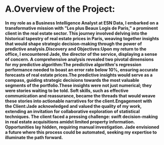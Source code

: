# A.Overview of the Project:

#### In my role as a Business Intelligence Analyst at ESN Data, I embarked on a transformative mission with "Les plus Beaux Logis de Paris," a prominent client in the real estate sector. This journey involved delving into the historical tapestry of real estate prices in Paris, weaving together insights that would shape strategic decision-making through the power of predictive analysis.Discovery and Objectives:Upon my return to the office, I encountered Jade, the director of the service, displaying a sense of concern. A comprehensive analysis revealed two pivotal dimensions for my predictive algorithm:The predictive algorithm's regression performance needed to boast an error rate below 10%, ensuring accurate forecasts of real estate prices.The predictive insights would serve as a compass, guiding strategic decisions towards the most valuable segments of the portfolio.These insights were not just numerical; they were stories waiting to be told. Soft skills, such as effective communication and reassurance, became the threads that would weave these stories into actionable narratives for the client.Engagement with the Client:Jade acknowledged and valued the quality of my work, extending an invitation for collaborative exploration of statistical techniques. The client faced a pressing challenge: swift decision-making in real estate acquisitions amidst limited property information. Opportunities lay hidden, requiring manual investigation. Jade envisioned a future where this process could be automated, seeking my expertise to illuminate the path forward.
